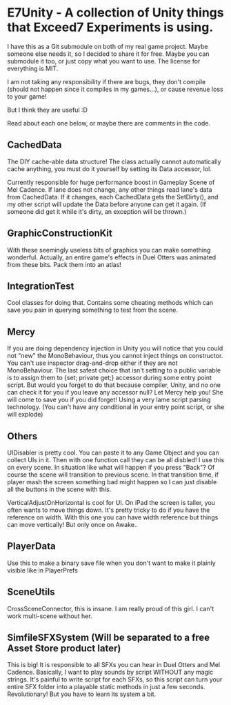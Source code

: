 # E7Unity - A collection of Unity things that Exceed7 Experiments is using.

I have this as a Git submodule on both of my real game project. Maybe someone else needs it, so I decided to share it for free. Maybe you can submodule it too, or just copy what you want to use. The license for everything is MIT.

I am not taking any responsibility if there are bugs, they don't compile (should not happen since it compiles in my games...), or cause revenue loss to your game!

But I think they are useful :D

Read about each one below, or maybe there are comments in the code.

## CachedData

The DIY cache-able data structure! The class actually cannot automatically cache anything, you must do it yourself by setting its Data accessor, lol.

Currently responsible for huge performance boost in Gameplay Scene of Mel Cadence. If lane does not change, any other things read lane's data from CachedData. If it changes, each CachedData gets the SetDirty(), and my other script will update the Data before anyone can get it again. (If someone did get it while it's dirty, an exception will be thrown.)

## GraphicConstructionKit

With these seemingly useless bits of graphics you can make something wonderful. Actually, an entire game's effects in Duel Otters was animated from these bits. Pack them into an atlas!

## IntegrationTest

Cool classes for doing that. Contains some cheating methods which can save you pain in querying something to test from the scene.

## Mercy

If you are doing dependency injection in Unity you will notice that you could not "new" the MonoBehaviour, thus you cannot inject things on constructor. You can't use inspector drag-and-drop either if they are not MonoBehaviour. The last safest choice that isn't setting to a public variable is to assign them to {set; private get;} accessor during some entry point script. But would you forget to do that because compiler, Unity, and no one can check it for you if you leave any accessor null? Let Mercy help you! She will come to save you if you did forget! Using a very lame script parsing technology. (You can't have any conditional in your entry point script, or she will explode)

## Others

UIDisabler is pretty cool. You can paste it to any Game Object and you can collect UIs in it. Then with one function call they can be all disbled! I use this on every scene. In situation like what will happen if you press "Back"? Of course the scene will transition to previous scene. In that transition time, if player mash the screen something bad might happen so I can just disable all the buttons in the scene with this.

VerticalAdjustOnHorizontal is cool for UI. On iPad the screen is taller, you often wants to move things down. It's pretty tricky to do if you have the reference on width. With this one you can have width reference but things can move vertically! But only once on Awake..

## PlayerData

Use this to make a binary save file when you don't want to make it plainly visible like in PlayerPrefs

## SceneUtils 

CrossSceneConnector, this is insane. I am really proud of this girl. I can't work multi-scene without her.

## SimfileSFXSystem (Will be separated to a free Asset Store product later)

This is big! It is responsible to all SFXs you can hear in Duel Otters and Mel Cadence. Basically, I want to play sounds by script WITHOUT any magic strings. It's painful to write script for each SFXs, so this script can turn your entire SFX folder into a playable static methods in just a few seconds. Revolutionary! But you have to learn its system a bit.



